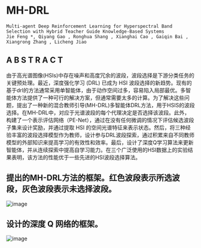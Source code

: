 # MH-DRL
    Multi-agent Deep Reinforcement Learning for Hyperspectral Band Selection with Hybrid Teacher Guide Knowledge-Based Systems
    Jie Feng *, Qiyang Gao , Ronghua Shang , Xianghai Cao , Gaiqin Bai , Xiangrong Zhang , Licheng Jiao

## A B S T R A C T
由于高光谱图像(HSIs)中存在噪声和高度冗余的波段，波段选择是下游分类任务的关键预处理。最近，深度强化学习 (DRL) 已成为 HSI 波段选择的新趋势。现有的基于drl的方法通常采用单智能体，由于动作空间过多，容易陷入局部最优。多智能体方法提供了一种可行的解决方案，但通常需要太多的计算。为了解决这些问题，提出了一种新的混合教师引导(MH-DRL)多智能体DRL方法，用于HSIS的波段选择。在MH-DRL中，对应于光谱波段的每个代理决定是否选择该波段。此外，构建了一个表示评估网络（PE-Net），通过在没有任何微调的情况下评估候选波段子集来设计奖励，并通过提取 HSI 的空间光谱特征来表示状态。然后，将三种经验丰富的波段选择模型作为教师，设计参与DRL波段探索，通过积累来自不同教师模型的外部知识来提高学习的有效性和效率。最后，设计了深度Q学习算法来更新智能体，并从连续探索中提高自学习能力。在三个广泛使用的HSI数据上的实验结果表明，该方法的性能优于一些先进的HSI波段选择算法。

## 提出的MH-DRL方法的框架。红色波段表示所选波段，灰色波段表示未选择波段。
![image](https://github.com/jiefeng0109/MH-DRL/assets/26159369/c97aaa5f-deac-4e49-a801-8d5a8ca2ff1c)

## 设计的深度 Q 网络的框架。
![image](https://github.com/jiefeng0109/MH-DRL/assets/26159369/a7d7812e-7630-4dd1-8280-c095cfd2fd7f)


